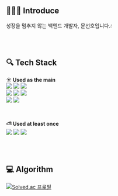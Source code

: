 <h2>🙇🏻‍♂️ Introduce</h2>

<p>
    성장을 멈추지 않는 백엔드 개발자, 문선호입니다.💧
</p>

<br>
<br>

<h2>🔍 Tech Stack</h2>

**☀️ Used as the main**
<br>
<img src="https://img.shields.io/badge/Java-007396?style=for-the-badge&logo=OpenJDK&logoColor=white">
<img src="https://img.shields.io/badge/Gradle-02303A?style=for-the-badge&logo=Gradle&logoColor=white"> 
<img src="https://img.shields.io/badge/JUnit5-25A162?style=for-the-badge&logo=JUnit5&logoColor=white">
<br>
<img src="https://img.shields.io/badge/Spring-6DB33F?style=for-the-badge&logo=Spring&logoColor=white">
<img src="https://img.shields.io/badge/Spring boot-6DB33F?style=for-the-badge&logo=Spring Boot&logoColor=white">
<img src="https://img.shields.io/badge/Jpa(Hibernate)-59666C?style=for-the-badge&logo=Hibernate&logoColor=white"> 
<br>
<img src="https://img.shields.io/badge/MySQL-4479A1?style=for-the-badge&logo=MySQL&logoColor=fff">
<img src="https://img.shields.io/badge/AWS-232F3E?style=for-the-badge&logo=Amazon AWS&logoColor=white">

<br>

**⛅️ Used at least once**
<br>
<img src="https://img.shields.io/badge/HTML-E34F26?style=for-the-badge&logo=HTML5&logoColor=white"/>
<img src="https://img.shields.io/badge/CSS-1572B6?style=for-the-badge&logo=CSS3&logoColor=white"/>
<img src="https://img.shields.io/badge/JavaScript-F7DF1E?style=for-the-badge&logo=JavaScript&logoColor=black"/> 

<br>
<br>


<h2>💻 Algorithm</h2>

[![Solved.ac 프로필](http://mazassumnida.wtf/api/v2/generate_badge?boj=wch)](https://solved.ac/wch)
